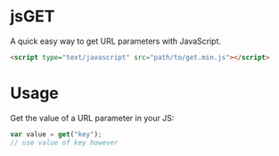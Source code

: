 jsGET
=====

A quick easy way to get URL parameters with JavaScript.

```html
<script type="text/javascript" src="path/to/get.min.js"></script>
```

Usage
=====

Get the value of a URL parameter in your JS:

```javascript
var value = get("key");
// use value of key however
```
